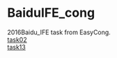 # BaiduIFE_cong
2016Baidu_IFE task from EasyCong.
<br/>
<a href="https://easy1090.github.io/BaiduIFE_cong/baidu_task2.html">task02</a>
<br/>
<a href="https://easy1090.github.io/BaiduIFE_cong/test13.html ">task13</a>
